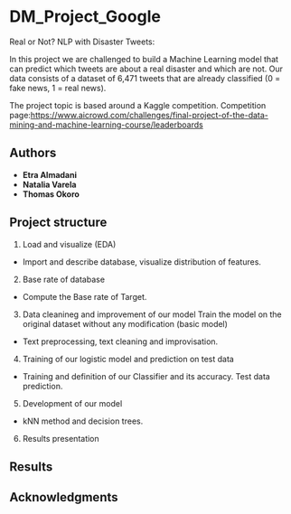 # DM_Project_Google

Real or Not? NLP with Disaster Tweets: 

In this project we are challenged to build a Machine Learning model that can predict which tweets are about a real disaster and which are not. 
Our data consists of a dataset of 6,471 tweets that are already classified (0 = fake news, 1 = real news).

The project topic is based around a Kaggle competition. Competition page:https://www.aicrowd.com/challenges/final-project-of-the-data-mining-and-machine-learning-course/leaderboards




## Authors

* **Etra Almadani** 
* **Natalia Varela**
* **Thomas Okoro**


## Project structure


1. Load and visualize (EDA)

- Import and describe database, visualize distribution of features.

2. Base rate of database 

- Compute the Base rate of Target.

3. Data cleanineg and improvement of our model Train the model on the original dataset without any modification (basic model)

- Text preprocessing, text cleaning and improvisation.

4. Training of our logistic model and prediction on test data

- Training and definition of our Classifier and its accuracy. Test data prediction.

5. Development of our model

- kNN method and decision trees.

6. Results presentation

## Results 

## Acknowledgments

